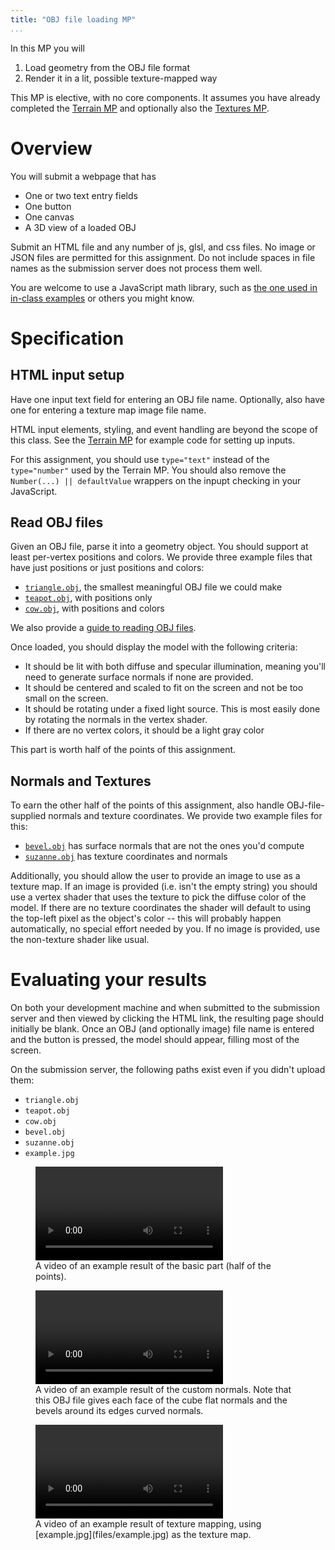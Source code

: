 ```yaml
---
title: "OBJ file loading MP"
...
```


In this MP you will

1. Load geometry from the OBJ file format
2. Render it in a lit, possible texture-mapped way

This MP is elective, with no core components.
It assumes you have already completed the [Terrain MP](terrain.html)
and optionally also the [Textures MP](textures.html).

# Overview

You will submit a webpage that has

- One or two text entry fields
- One button
- One canvas
- A 3D view of a loaded OBJ

Submit an HTML file and any number of js, glsl, and css files. No image or JSON files are permitted for this assignment.
Do not include spaces in file names as the submission server does not process them well.

You are welcome to use a JavaScript math library, such as [the one used in in-class examples](../code/math.js) or others you might know.

# Specification

## HTML input setup

Have one input text field for entering an OBJ file name.
Optionally, also have one for entering a texture map image file name.

HTML input elements, styling, and event handling are beyond the scope of this class.
See the [Terrain MP](terrain.html) for example code for setting up inputs.

For this assignment, you should use `type="text"` instead of the `type="number"` used by the Terrain MP.
You should also remove the `Number(...) || defaultValue` wrappers on the inpupt checking in your JavaScript.

## Read OBJ files

Given an OBJ file,
parse it into a geometry object.
You should support at least per-vertex positions and colors.
We provide three example files that have just positions or just positions and colors:

- [`triangle.obj`](files/triangle.obj), the smallest meaningful OBJ file we could make
- [`teapot.obj`](files/teapot.obj), with positions only
- [`cow.obj`](files/cow.obj), with positions and colors

We also provide a [guide to reading OBJ files](../text/obj.html).

Once loaded, you should display the model with the following criteria:

- It should be lit with both diffuse and specular illumination, meaning you'll need to generate surface normals if none are provided.
- It should be centered and scaled to fit on the screen and not be too small on the screen.
- It should be rotating under a fixed light source. This is most easily done by rotating the normals in the vertex shader.
- If there are no vertex colors, it should be a light gray color

This part is worth half of the points of this assignment.

## Normals and Textures

To earn the other half of the points of this assignment,
also handle OBJ-file-supplied normals and texture coordinates.
We provide two example files for this:

- [`bevel.obj`](files/bevel.obj) has surface normals that are not the ones you'd compute
- [`suzanne.obj`](files/suzanne.obj) has texture coordinates and normals

Additionally, you should allow the user to provide an image to use as a texture map.
If an image is provided (i.e. isn't the empty string) you should use a vertex shader that uses the texture to pick the diffuse color of the model.
If there are no texture coordinates the shader will default to using the top-left pixel as the object's color -- this will probably happen automatically, no special effort needed by you.
If no image is provided, use the non-texture shader like usual.

# Evaluating your results

On both your development machine
and when submitted to the submission server and then viewed by clicking the HTML link,
the resulting page should initially be blank.
Once an OBJ (and optionally image) file name is entered and the button is pressed, the model should appear, filling most of the screen.

On the submission server, the following paths exist even if you didn't upload them:

- `triangle.obj`
- `teapot.obj`
- `cow.obj`
- `bevel.obj`
- `suzanne.obj`
- `example.jpg`

<figure>
<video controls autoplay loop>
<source src="vid/obj-basic.webm" type="video/webm"/>
<source src="vid/obj-basic.mp4" type="video/mp4"/>
</video>
<figcaption>
A video of an example result of the basic part (half of the points).
</figcaption>
</figure>

<figure>
<video controls autoplay loop>
<source src="vid/obj-normal.webm" type="video/webm"/>
<source src="vid/obj-normal.mp4" type="video/mp4"/>
</video>
<figcaption>
A video of an example result of the custom normals.
Note that this OBJ file gives each face of the cube flat normals and the bevels around its edges curved normals.
</figcaption>
</figure>

<figure>
<video controls autoplay loop>
<source src="vid/obj-texture.webm" type="video/webm"/>
<source src="vid/obj-texture.mp4" type="video/mp4"/>
</video>
<figcaption>
A video of an example result of texture mapping, using [example.jpg](files/example.jpg) as the texture map.
</figcaption>
</figure>

